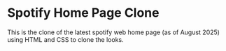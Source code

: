 # Spotify Home Page Clone
This is the clone of the latest spotify web home page (as of August 2025) using HTML and CSS to clone the looks.
